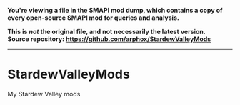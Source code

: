 **You're viewing a file in the SMAPI mod dump, which contains a copy of every open-source SMAPI mod
for queries and analysis.**

**This is _not_ the original file, and not necessarily the latest version.**  
**Source repository: https://github.com/arphox/StardewValleyMods**

----

# StardewValleyMods
My Stardew Valley mods
